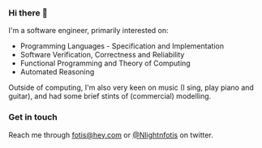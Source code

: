 ### Hi there 👋

I'm a software engineer, primarily interested on:

* Programming Languages - Specification and Implementation
* Software Verification, Correctness and Reliability
* Functional Programming and Theory of Computing
* Automated Reasoning

Outside of computing, I'm also very keen on music (I sing, play piano and guitar),
and had some brief stints of (commercial) modelling.

### Get in touch

Reach me through fotis@hey.com or [@Nlightnfotis](https://twitter.com/NlightNFotis) on twitter.

<!--
**NlightNFotis/nlightnfotis** is a ✨ _special_ ✨ repository because its `README.md` (this file) appears on your GitHub profile.

Here are some ideas to get you started:

- 🔭 I’m currently working on ...
- 🌱 I’m currently learning ...
- 👯 I’m looking to collaborate on ...
- 🤔 I’m looking for help with ...
- 💬 Ask me about ...
- 📫 How to reach me: ...
- 😄 Pronouns: ...
- ⚡ Fun fact: ...
-->
